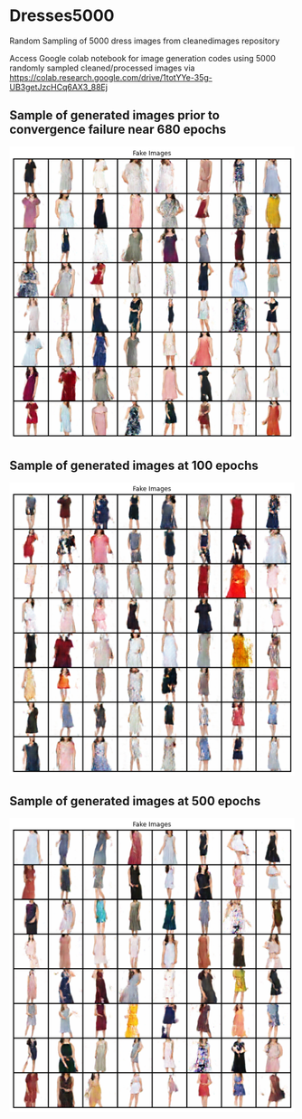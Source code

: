 # Dresses5000
Random Sampling of 5000 dress images from cleanedimages repository
 
Access Google colab notebook for image generation codes using 5000 randomly sampled cleaned/processed images via https://colab.research.google.com/drive/1totYYe-35g-UB3getJzcHCq6AX3_88Ej

## Sample of generated images prior to convergence failure near 680 epochs
![Generated images from 5000 randomly sampled cleaned/processed images](https://github.com/mingxiuuuuu/Dresses5000/blob/master/generated%20image%20from%205000%20cleaned%20images.png)

## Sample of generated images at 100 epochs
![Generated images from 5000 randomly sampled cleaned/processed images](https://github.com/mingxiuuuuu/Dresses5000/blob/master/generated%20image_100%20epochs.png)

## Sample of generated images at 500 epochs
![Generated images from 5000 randomly sampled cleaned/processed images](https://github.com/mingxiuuuuu/Dresses5000/blob/master/generated%20image_500%20epochs.png)
